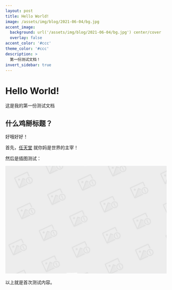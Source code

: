 ```yaml
---
layout: post
title: Hello World!
image: /assets/img/blog/2021-06-04/bg.jpg
accent_image: 
  background: url('/assets/img/blog/2021-06-04/bg.jpg') center/cover
  overlay: false
accent_color: '#ccc'
theme_color: '#ccc'
description: >
  第一份测试文档！
invert_sidebar: true
---
```


# Hello World!

这是我的第一份测试文档

## 什么鸡掰标题？

好哦好好！

首先，[任天堂](https://www.nintendo.co.jp/index.html) 就你妈是世界的主宰！

然后是插图测试：

<center><img src='./assets/img/posts/2021-06-04/bg.jpg'></center>

以上就是首次测试内容。